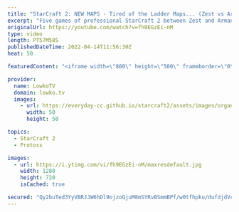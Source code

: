 ```yaml
---
title: "StarCraft 2: NEW MAPS - Tired of the Ladder Maps... (Zest vs Armani)"
excerpt: "Five games of professional StarCraft 2 between Zest and Armani. In this series we don't see them play on the standard ladder maps, but instead they play on Nautilus II, Roughneck and Golden Wall. Nautilus II and Roughneck are currently being played in the GSL Code S tournament. Golden Wall is one of"
originalUrl: https://youtube.com/watch?v=fh9EGzEi-nM
type: video
length: PT57M58S
publishedDateTime: 2022-04-14T11:56:30Z
heat: 50

featuredContent: "<iframe width=\"800\" height=\"500\" frameborder=\"0\" src=\"https://www.youtube.com/embed/fh9EGzEi-nM\" allow=\"accelerometer; autoplay; encrypted-media; gyroscope; picture-in-picture\" allowfullscreen></iframe>"

provider:
  name: LowkoTV
  domain: lowko.tv
  images:
    - url: https://everyday-cc.github.io/starcraft2/assets/images/organizations/lowko.tv-50x50.jpg
      width: 50
      height: 50

topics:
  - StarCraft 2
  - Protoss

images:
  - url: https://i.ytimg.com/vi/fh9EGzEi-nM/maxresdefault.jpg
    width: 1280
    height: 720
    isCached: true

secured: "Qy2buTed3YyVBRJJW6hDl9ojzoQjuM8mSYRvBSmmBPf/w0tfhpku/dufdjdVcGMwCce4jdyC7uk9Nt5uhVGyQw1etzVKxHwWhoTt17TPl5tNZvSHrtfwGOgncWXG94gd8FAlF8zmx7bGIQyvttEu2t+wX3Psyjvz25NP3KuOoa8NMFBFkaGv6yVDedSu/4oBMIiZW4k0nvELfjuTADSTvKkH1+aI5Ec4HlobCcmSFcSlxtpcxIHke8cy1zpGwvYqVVGcUpu3O8FNydf50l0cSvscNfv2w4VhITPhgT7Rdpf5JVKknoBKSOM0zyyWC3eYT9uFW7NjCSUyIBIiNB4l2TYA06vmv7H9mG8yGsC1zGpSioba3hYULdkGRaytOGI9b1YgGOPVk8sjes4QEjbLhTvsbaLlqwQmonnOj/j0WQ0=;Ozkm0VdXMaIg9kWrTdRlKg=="
---
```


